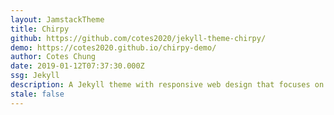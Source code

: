 ```yaml
---
layout: JamstackTheme
title: Chirpy
github: https://github.com/cotes2020/jekyll-theme-chirpy/
demo: https://cotes2020.github.io/chirpy-demo/
author: Cotes Chung
date: 2019-01-12T07:37:30.000Z
ssg: Jekyll
description: A Jekyll theme with responsive web design that focuses on text presentation.
stale: false
---
```

